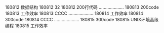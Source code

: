 180812  数据结构
180812  32
180812  200行代码
....................
180813  200code
180813  工作效率
180813  CCCC
....................
180814  工作效率
180814  300code
180814  CCCC
....................
180815  300code
180815  UNIX环境高级编程
180815  工作效率
